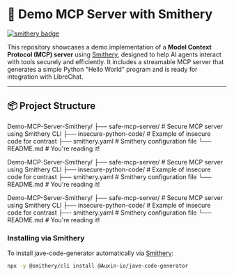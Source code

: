 # 🧠 Demo MCP Server with Smithery

[![smithery badge](https://smithery.ai/badge/@Auxin-io/jave-code-generator)](https://smithery.ai/server/@Auxin-io/jave-code-generator)

This repository showcases a demo implementation of a **Model Context Protocol (MCP) server** using [Smithery](https://smithery.ai), designed to help AI agents interact with tools securely and efficiently. It includes a streamable MCP server that generates a simple Python "Hello World" program and is ready for integration with LibreChat.

---

## 📦 Project Structure

Demo-MCP-Server-Smithery/ ├── safe-mcp-server/ # Secure MCP server using Smithery CLI ├── insecure-python-code/ # Example of insecure code for contrast ├── smithery.yaml # Smithery configuration file └── README.md # You're reading it!

Demo-MCP-Server-Smithery/ ├── safe-mcp-server/ # Secure MCP server using Smithery CLI ├── insecure-python-code/ # Example of insecure code for contrast ├── smithery.yaml # Smithery configuration file └── README.md # You're reading it!

Demo-MCP-Server-Smithery/ ├── safe-mcp-server/ # Secure MCP server using Smithery CLI ├── insecure-python-code/ # Example of insecure code for contrast ├── smithery.yaml # Smithery configuration file └── README.md # You're reading it!

### Installing via Smithery

To install jave-code-generator automatically via [Smithery](https://smithery.ai/server/@Auxin-io/jave-code-generator):

```bash
npx -y @smithery/cli install @Auxin-io/jave-code-generator
```

